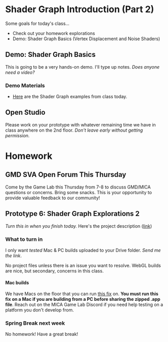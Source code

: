 # Shader Graph Introduction (Part 2)
Some goals for today's class...
- Check out your homework explorations
- Demo: Shader Graph Basics (Vertex Displacement and Noise Shaders)

## Demo: Shader Graph Basics

This is going to be a very hands-on demo. I'll type up notes. _Does anyone need a video?_

### Demo Materials
- [Here](https://drive.google.com/file/d/1mDiX60IcdvIKotQlFtz6Pz_pAv4QHVJv/view?usp=sharing) are the Shader Graph examples from class today.

## Open Studio
Please work on your prototype with whatever remaining time we have in class anywhere on the 2nd floor. _Don't leave early without getting permission._

# Homework

## GMD SVA Open Forum This Thursday
Come by the Game Lab this Thursday from 7-8 to discuss GMD/MICA questions or concerns. Bring some snacks. This is your opportunity to provide valuable feedback to our community!

## Prototype 6: Shader Graph Explorations 2
*Turn this in when you finish today.* Here's the project description ([link](https://docs.google.com/document/d/1QEMvRF1iXej3sS8FbS-alNmehRa0HYxwYSf1XRpsNNU/edit?usp=sharing))

### What to turn in
I only want *tested* Mac & PC builds uploaded to your Drive folder. _Send me the link_. 

No project files unless there is an issue you want to resolve. WebGL builds are nice, but secondary, concerns in this class. 

#### Mac builds
We have Macs on the floor that you can run [this fix](https://youtu.be/gHZnBzAtBhU) on. **You must run this fix on a Mac if you are building from a PC before sharing the zipped .app file**. Reach out on the MICA Game Lab Discord if you need help testing on a platform you don't develop from.

### Spring Break next week
No homework! Have a great break!
